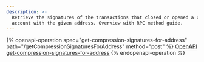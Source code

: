 ```yaml
---
description: >-
  Retrieve the signatures of the transactions that closed or opened a compressed
  account with the given address. Overview with RPC method guide.
---
```



{% openapi-operation spec="get-compression-signatures-for-address" path="/getCompressionSignaturesForAddress" method="post" %}
[OpenAPI get-compression-signatures-for-address](https://raw.githubusercontent.com/helius-labs/photon/refs/heads/main/src/openapi/specs/getCompressionSignaturesForAddress.yaml)
{% endopenapi-operation %}
